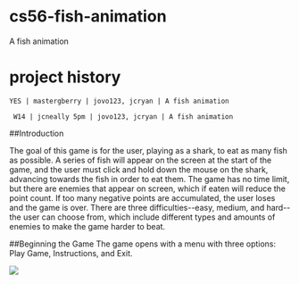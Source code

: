 cs56-fish-animation
===================

A fish animation

project history
===============
```
YES | mastergberry | jovo123, jcryan | A fish animation
```
```
 W14 | jcneally 5pm | jovo123, jcryan | A fish animation
```

##Introduction

The goal of this game is for the user, playing as a shark, to eat as many fish as possible. A series of fish will appear on the screen at the start of the game, and the user must click and hold down the mouse on the shark, advancing towards the fish in order to eat them. The game has no time limit, but there are enemies that appear on screen, which if eaten will reduce the point count. If too many negative points are accumulated, the user loses and the game is over. There are three difficulties--easy, medium, and hard--the user can choose from, which include different types and amounts of enemies to make the game harder to beat.

##Beginning the Game
The game opens with a menu with three options: Play Game, Instructions, and Exit.

![](https://raw.githubusercontent.com/mochele15/cs56-games-fish-animation/master/screenshots/MainMenu.png)